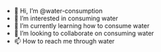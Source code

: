 - 👋 Hi, I’m @water-consumption
- 👀 I’m interested in consuming water
- 🌱 I’m currently learning how to consume water
- 💞️ I’m looking to collaborate on consuming water
- 📫 How to reach me through water

<!---
water-consumption/water-consumption is a ✨ special ✨ repository because its `README.md` (this file) appears on your GitHub profile.
You can click the Preview link to take a look at your changes.
fr? no cap?
--->
